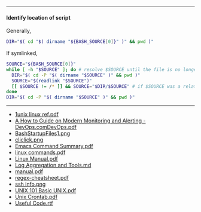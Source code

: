 ---


#### Identify location of script

Generally,

```bash
DIR="$( cd "$( dirname "${BASH_SOURCE[0]}" )" && pwd )"
```

If symlinked,
```bash
SOURCE="${BASH_SOURCE[0]}"
while [ -h "$SOURCE" ]; do # resolve $SOURCE until the file is no longer a symlink
  DIR="$( cd -P "$( dirname "$SOURCE" )" && pwd )"
  SOURCE="$(readlink "$SOURCE")"
  [[ $SOURCE != /* ]] && SOURCE="$DIR/$SOURCE" # if $SOURCE was a relative symlink, we need to resolve it relative to the path where the symlink file was located
done
DIR="$( cd -P "$( dirname "$SOURCE" )" && pwd )"
```


- - -
- [1unix linux ref.pdf](Linux_Unix/1unix_linux_ref.pdf)
- [A How to Guide on Modern Monitoring and Alerting - DevOps.comDevOps.pdf](Linux_Unix/A_How_to_Guide_on_Modern_Monitoring_and_Alerting_-_DevOps.comDevOps.pdf)
- [BashStartupFiles1.png](Linux_Unix/BashStartupFiles1.png)
- [cliclick.png](Linux_Unix/cliclick.png)
- [Emacs Command Summary.pdf](Linux_Unix/Emacs_Command_Summary.pdf)
- [linux commands.pdf](Linux_Unix/linux_commands.pdf)
- [Linux Manual.pdf](Linux_Unix/Linux_Manual.pdf)
- [Log Aggregation and Tools.md](Linux_Unix/Log_Aggregation_and_Tools.md)
- [manual.pdf](Linux_Unix/manual.pdf)
- [regex-cheatsheet.pdf](Linux_Unix/regex-cheatsheet.pdf)
- [ssh info.png](Linux_Unix/ssh_info.png)
- [UNIX 101  Basic UNIX.pdf](Linux_Unix/UNIX_101__Basic_UNIX.pdf)
- [Unix Crontab.pdf](Linux_Unix/Unix_Crontab.pdf)
- [Useful Code.rtf](Linux_Unix/Useful_Code.rtf)